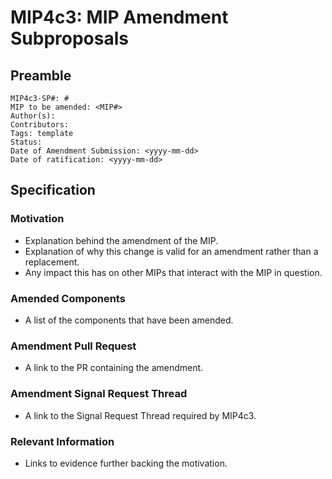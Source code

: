 # MIP4c3: MIP Amendment Subproposals

## Preamble

```
MIP4c3-SP#: #
MIP to be amended: <MIP#>
Author(s):
Contributors:
Tags: template
Status:
Date of Amendment Submission: <yyyy-mm-dd>
Date of ratification: <yyyy-mm-dd>
```
## Specification

### Motivation

- Explanation behind the amendment of the MIP.
- Explanation of why this change is valid for an amendment rather than a replacement.
- Any impact this has on other MIPs that interact with the MIP in question.

### Amended Components

- A list of the components that have been amended.

### Amendment Pull Request

- A link to the PR containing the amendment.

### Amendment Signal Request Thread

- A link to the Signal Request Thread required by MIP4c3.

### Relevant Information

- Links to evidence further backing the motivation.
